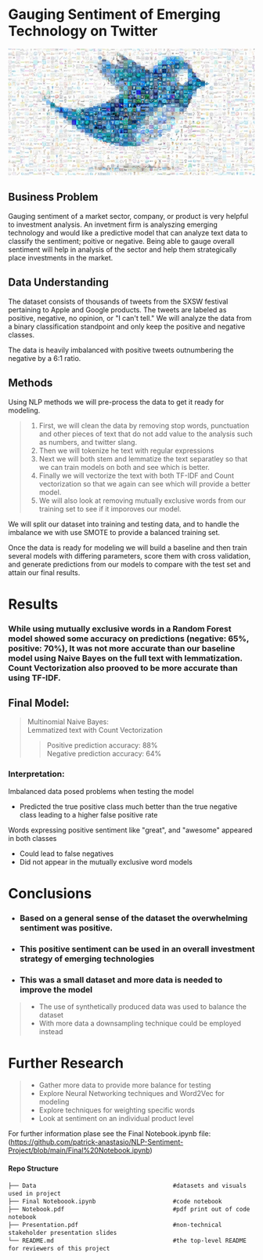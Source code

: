# Gauging Sentiment of Emerging Technology on Twitter

![](Data/twitter-820x420-2.jpeg)

## Business Problem

Gauging sentiment of a market sector, company, or product is very helpful to investment analysis. An invetment firm is analyszing emerging technology and would like a predictive model that can analyze text data to classify the sentiment; poitive or negative. Being able to gauge overall sentiment will help in analysis of the sector and help them strategically place investments in the market.

## Data Understanding

The dataset consists of thousands of tweets from the SXSW festival pertaining to Apple and Google products. The tweets are labeled as positive, negative, no opinion, or "I can't tell." We will analyze the data from a binary classification standpoint and only keep the positive and negative classes.

The data is heavily imbalanced with positive tweets outnumbering the negative by a 6:1 ratio.

## Methods

Using NLP methods we will pre-process the data to get it ready for modeling.
> 1. First, we will clean the data by removing stop words, punctuation and other pieces of text that do not add value to the analysis such as numbers, and twitter slang.
> 2. Then we will tokenize he text with regular expressions
> 3. Next we will both stem and lemmatize the text separatley so that we can train models on both and see which is better.
> 4. Finally we will vectorize the text with both TF-IDF and Count vectorization so that we again can see which will provide a better model.
> 5. We will also look at removing mutually exclusive words from our training set to see if it imporoves our model.

We will split our dataset into training and testing data, and to handle the imbalance we with use SMOTE to provide a balanced training set. 

Once the data is ready for modeling we will build a baseline and then train several models with differing parameters, score them with cross validation, and generate predictions from our models to compare with the test set and attain our final results.

# Results

### While using mutually exclusive words in a Random Forest model showed some accuracy on predictions (negative: 65%, positive: 70%), It was not more accurate than our baseline model using Naive Bayes on the full text with lemmatization. Count Vectorization also prooved to be more accurate than using TF-IDF.

## Final Model:
> Multinomial Naive Bayes:      
> Lemmatized text with Count Vectorization           
>> Positive prediction accuracy: 88%             
> Negative prediction accuracy: 64%

### Interpretation:
Imbalanced data posed problems when testing the model
- Predicted the true positive class much better than the true negative class leading to a higher false positive rate

Words expressing positive sentiment like "great", and "awesome" appeared in both classes 
- Could lead to false negatives
- Did not appear in the mutually exclusive word models

# Conclusions

- ### Based on a general sense of the dataset the overwhelming sentiment was positive.

- ### This positive sentiment can be used in an overall investment strategy of emerging technologies

- ### This was a small dataset and more data is needed to improve the model
> - The use of synthetically produced data was used to balance the dataset         
> - With more data a downsampling technique could be employed instead

# Further Research

> - Gather more data to provide more balance for testing
> - Explore Neural Networking techniques and Word2Vec for modeling
> - Explore techniques for weighting specific words
> - Look at sentiment on an individual product level

For further information plase see the Final Notebook.ipynb file: (https://github.com/patrick-anastasio/NLP-Sentiment-Project/blob/main/Final%20Notebook.ipynb)

#### Repo Structure
```
├── Data                                       #datasets and visuals used in project
├── Final Noteboook.ipynb                      #code notebook
├── Notebook.pdf                               #pdf print out of code notebook
├── Presentation.pdf                           #non-technical stakeholder presentation slides
└── README.md                                  #the top-level README for reviewers of this project
```
